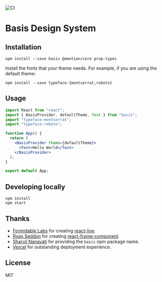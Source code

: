 ![CI](https://github.com/LatitudeFinancialOSS/basis/workflows/CI/badge.svg)

# Basis Design System

## Installation

```shell
npm install --save basis @emotion/core prop-types
```

Install the fonts that your theme needs. For example, if you are using the default theme:

```shell
npm install --save typeface-{montserrat,roboto}
```

## Usage

```jsx
import React from "react";
import { BasisProvider, defaultTheme, Text } from "basis";
import "typeface-montserrat";
import "typeface-roboto";

function App() {
  return (
    <BasisProvider theme={defaultTheme}>
      <Text>Hello World</Text>
    </BasisProvider>
  );
}

export default App;
```

## Developing locally

```shell
npm install
npm start
```

## Thanks

- [Formidable Labs](https://formidable.com/) for creating [react-live](https://www.npmjs.com/package/react-live).
- [Ryan Seddon](https://twitter.com/ryanseddon) for creating [react-frame-component](https://www.npmjs.com/package/react-frame-component).
- [Sharvil Nanavati](https://twitter.com/snrrrub) for providing the `basis` npm package name.
- [Vercel](https://vercel.com) for outstanding deployment experience.

## License

MIT
